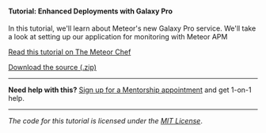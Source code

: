 #### Tutorial: Enhanced Deployments with Galaxy Pro

In this tutorial, we'll learn about Meteor's new Galaxy Pro service. We'll take a look at setting up our application for monitoring with Meteor APM

[Read this tutorial on The Meteor Chef](https://themeteorchef.com/tutorials/enhanced-deployments-with-galaxy-pro)  

[Download the source (.zip)](https://github.com/themeteorchef/enhanced-deployments-with-galaxy-pro/archive/master.zip)

---

**Need help with this?** [Sign up for a Mentorship appointment](https://themeteorchef.com/mentorship?readme=enhanced-deployments-with-galaxy-pro) and get 1-on-1 help.

---

_The code for this tutorial is licensed under the [MIT License](http://opensource.org/licenses/MIT)_.
